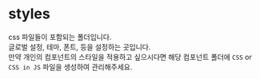 # styles

css 파일들이 포함되는 폴더입니다.</br>
글로벌 설정, 테마, 폰트, 등을 설정하는 곳입니다.</br>
만약 개인의 컴포넌트의 스타일을 적용하고 싶으시다면 해당 컴포넌트 폴더에 `CSS` or `CSS in JS` 파일을 생성하여 관리해주세요.
